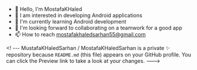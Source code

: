 - 👋 Hello, I'm MostafaKHaled
- 👀 I am interested in developing Android applications
- 🌱 I'm currently learning Android development
- 💞️ I'm looking forward to collaborating on a teamwork for a good app
- 📫 How to reach mostafakhaledsarhan55@gmail.com


<! ---
MustafaKHaledSarhan / MostafaKHaledSarhan is a private ✨ repository because `README.md` (this file) appears on your GitHub profile.
You can click the Preview link to take a look at your changes.
--->
